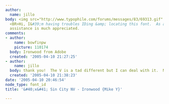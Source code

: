 ```yaml
---
author:
  name: jillo
body: <img src="http://www.typophile.com/forums/messages/83/69313.gif" alt=""> <BR>
  <BR>Hi, I&#39;m having troubles IDing &amp; locating this font.  As always, your
  assistance is much appreciated.
comments:
- author:
    name: bowfinpw
    picture: 110174
  body: Ironwood from Adobe
  created: '2005-04-10 21:27:25'
- author:
    name: jillo
  body: thank you!  The V is a tad different but I can deal with it.  Much appreciated!
  created: '2005-04-10 21:38:23'
date: '2005-04-10 20:46:54'
node_type: font_id
title: '&#40;x&#41; Sin City NV - Ironwood {Mike Y}'

---
```

